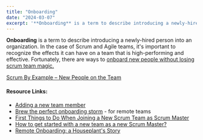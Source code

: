 ```yaml
---
title: "Onboarding"
date: "2024-03-07"
excerpt: '**Onboarding** is a term to describe introducing a newly-hired person into an'
---
```


**Onboarding** is a term to describe introducing a newly-hired person into an organization. In the case of Scrum and Agile teams, it's important to recognize the effects it can have on a team that is high-performing and effective. Fortunately, there are ways to [onboard new people without losing scrum team magic.](/blog/onboard-new-people-without-losing-scrum-team-magic)

[Scrum By Example – New People on the Team](/blog/scrummaster-tales-new-people-on-the-team)

#### Resource Links:

- [Adding a new team member](https://blog.gdinwiddie.com/2013/03/27/adding-a-new-team-member/)
- [Brew the perfect onboarding storm](https://www.asyncagile.org/blog/brew-the-perfect-onboarding-storm) - for remote teams
- [First Things to Do When Joining a New Scrum Team as Scrum Master](https://medium.com/serious-scrum/first-things-to-do-when-joining-a-new-scrum-team-as-scrum-master-9aad3f7308e8)
- [How to get started with a new team as a new Scrum Master?](https://medium.com/serious-scrum/how-to-get-started-with-a-new-team-as-a-new-scrum-master-48e6f7486f6f)
- [Remote Onboarding: a Houseplant's Story](https://www.infoq.com/presentations/remote-onboarding-tips/)
